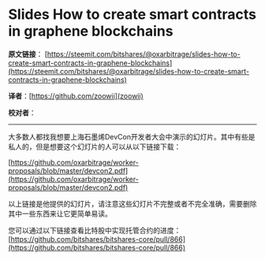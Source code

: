 Slides How to create smart contracts in graphene blockchains
===============================================================

**原文链接**：
[https://steemit.com/bitshares/@oxarbitrage/slides-how-to-create-smart-contracts-in-graphene-blockchains](https://steemit.com/bitshares/@oxarbitrage/slides-how-to-create-smart-contracts-in-graphene-blockchains)

**译者**：[https://github.com/zoowii](zoowii)

**校对者**：
   
-------

大多数人都找我想要上海石墨烯DevCon开发者大会中演示的幻灯片。其中有些是私人的，但是想要这个幻灯片的人可以从以下链接下载： 

[https://github.com/oxarbitrage/worker-proposals/blob/master/devcon2.pdf](https://github.com/oxarbitrage/worker-proposals/blob/master/devcon2.pdf)

以上链接是他提供的幻灯片，请注意这些幻灯片不完整或者不完全准确，需要删除其中一些东西来让它更简单易读。

您可以通过以下链接查看比特股中实现托管合约的进度：
[https://github.com/bitshares/bitshares-core/pull/866](https://github.com/bitshares/bitshares-core/pull/866)
